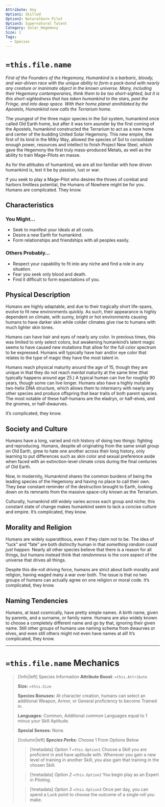```yaml
---
Attribute: Any
Option1: Skilled
Option2: Naturalborn Pilot
Option3: Supernatural Talent
Category: Solar_Hegemony
Size: 1
Tags:
  - Species
---
```

#  `=this.file.name`
*First of the Founders of the Hegemony, Humankind is a barbaric, bloody, and war-driven race with the unique ability to form a pack-bond with nearly any creature or inanimate object in the known universe. Many, including their Hegemony contemporaries, think them to be too short-sighted, but it is this short-sightedness that has taken humankind to the stars, past the Fringe, and into deep space. With their home planet annihilated by the Apostels, Humankind now calls the Terrarium home.*

The youngest of the three major species in the Sol system, humankind once called Old Earth home, but after it was torn asunder by the first coming of the Apostels, humankind constructed the Terrarium to act as a new home and center of the budding United Solar Hegemony. This new empire, the first of its kind in the Milky Way, allowed the species of Sol to consolidate enough power, resources and intellect to finish Project New Steel, which gave the Hegemony the first truly mass-produced Metals, as well as the ability to train Mage-Pilots en masse. 

As for the attitudes of humankind, we are all *too* familiar with how driven humankind is, lest it be by passion, lust or war. 

If you seek to play a Mage-Pilot who desires the throes of combat and harbors limitless potential, the Humans of Nowhere might be for you. Humans are complicated. They know. 
## Characteristics
### You Might…
- Seek to manifest your ideals at all costs.
- Desire a new Earth for humankind.
- Form relationships and friendships with all peoples easily.
### Others Probably…
- Respect your capability to fit into any niche and find a role in any situation.
- Fear you seek only blood and death.
- Find it difficult to form expectations of you. 
## Physical Description
Humans are highly adaptable, and due to their tragically short life-spans, evolve to fit new environments quickly. As such, their appearance is highly dependent on climate, with sunny, bright or hot environments causing humans to have darker skin while colder climates give rise to humans with much lighter skin tones. 

Humans can have hair and eyes of nearly any color. In previous times, this was limited to only select colors, but awakening humankind’s latent magic seems to have caused new mutations that allow for the full color spectrum to be expressed. Humans will typically have hair and/or eye color that relates to the type of magic they have the most talent in. 

Humans reach physical maturity around the age of 15, though they are unique in that they do not reach *mental* maturity at the same time (that typically happens around age 25.) A typical human can live for roughly 90 years, though some can live longer. Humans also have a highly mutable two-helix DNA structure, which allows them to intermarry with nearly any other species and produce offspring that bear traits of both parent species. The most notable of these half-humans are the eladryn, or half-elves, and the gnomes, or half-dwaurves.

It’s complicated, they know. 
## Society and Culture
Humans have a long, varied and rich history of doing two things: fighting and reproducing. Humans, despite all originating from the same small group on Old Earth, grew to hate one another across their long history, only learning to put differences such as skin color and sexual preference aside when faced with an extinction-level climate crisis during the final centuries of Old Earth. 

Now, in modernity, Humankind shares the common burdens of being the leading species of the Hegemony and having no place to call their own. They bear constant reminder of the destruction brought to Earth, looking down on its remnants from the massive space-city known as the Terrarium. 

Culturally, humankind still widely varies across each group and niche; this constant state of change makes humankind seem to lack a concise culture and empire. It’s complicated, they know. 
## Morality and Religion
Humans are widely superstitious, even if they claim not to be. The idea of “luck” and “fate” are both distinctly human in that *something random could just happen.* Nearly all other species believe that there is a reason for all things, but humans instead think that *randomness* is the core aspect of the universe that drives all things.

Despite this die-roll driving force, humans are strict about both morality and religion, having waged many a war over both. The issue is that no two groups of humans can actually agree on one religion or moral code. It’s complicated, they know. 
## Naming Tendencies 
Humans, at least cosmically, have pretty simple names. A birth name, given by parents, and a surname, or family name. Humans are also widely known to choose a completely different name and go by that, ignoring their given name. Still other groups of humans use naming schema from dwaurves or elves, and even still others might not even have names at all! It’s complicated, they know.
- - -
# `=this.file.name` Mechanics

>[!info|left] Species Information 
>**Attribute Boost**: `=this.Attribute`
>
>**Size:** `=this.Size`
>
>**Species Bonuses:** At character creation, humans can select an additional Weapon, Armor, or General proficiency to become Trained in. 
>
>**Languages:** Common, Additional *common* Languages equal to 1 minus your Skill Aptitude.
>
>**Special Senses:** None.

>[!column|left] ***Species Perks:*** Choose 1 From Options Below
>> [!metadata] *Option 1* `=this.Option1`
>> Choose a Skill you are proficient in and have aptitude with. Whenever you gain a new level of training in another Skill, you also gain that training in the chosen Skill.
>
>> [!metadata] *Option 2* `=this.Option2`
>> You begin play as an Expert in Piloting.
>
>> [!metadata] *Option 3* `=this.Option3`
>> Once per day, you can spend a Luck point to choose the outcome of a single roll you make. 